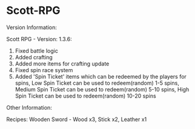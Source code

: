 # Scott-RPG
Version Information: 

Scott RPG - Version: 1.3.6: 

1. Fixed battle logic
2. Added crafting
3. Added more items for crafting update
4. Fixed spin race system
5. Added 'Spin Ticket' items which can be redeemed by the players for spins, Low Spin Ticket can be used to redeem(random) 1-5 spins, Medium Spin Ticket can be used to redeem(random) 5-10 spins, High Spin Ticket can be used to redeem(random) 10-20 spins


Other Information: 

Recipes:
Wooden Sword - Wood x3, Stick x2, Leather x1
